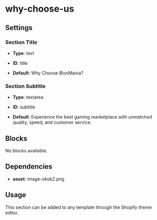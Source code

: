 # why-choose-us



## Settings


### Section Title
- **Type**: text
- **ID**: title

- **Default**: Why Choose BloxMania?

### Section Subtitle
- **Type**: textarea
- **ID**: subtitle

- **Default**: Experience the best gaming marketplace with unmatched quality, speed, and customer service.


## Blocks

No blocks available.

## Dependencies


- **asset**: image-okok2.png


## Usage

This section can be added to any template through the Shopify theme editor.


